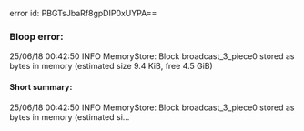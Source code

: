 error id: PBGTsJbaRf8gpDIP0xUYPA==
### Bloop error:

25/06/18 00:42:50 INFO MemoryStore: Block broadcast_3_piece0 stored as bytes in memory (estimated size 9.4 KiB, free 4.5 GiB)
#### Short summary: 

25/06/18 00:42:50 INFO MemoryStore: Block broadcast_3_piece0 stored as bytes in memory (estimated si...
